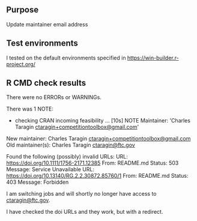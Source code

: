 ## Purpose
Update maintainer email address


## Test environments
I tested on the default environments specified in
https://win-builder.r-project.org/

## R CMD check results
There were no ERRORs or WARNINGs. 

There was 1 NOTE:

* checking CRAN incoming feasibility ... [10s] NOTE
Maintainer: 'Charles Taragin <ctaragin+competitiontoolbox@gmail.com>'

New maintainer:
  Charles Taragin <ctaragin+competitiontoolbox@gmail.com>
Old maintainer(s):
  Charles Taragin <ctaragin@ftc.gov>

Found the following (possibly) invalid URLs:
  URL: https://doi.org/10.1111/1756-2171.12385
    From: README.md
    Status: 503
    Message: Service Unavailable
  URL: https://doi.org/10.13140/RG.2.2.30872.85760/1
    From: README.md
    Status: 403
    Message: Forbidden



I am switching jobs and will shortly no longer have access to ctaragin@ftc.gov.

I have checked the doi URLs and they work, but with a redirect. 


